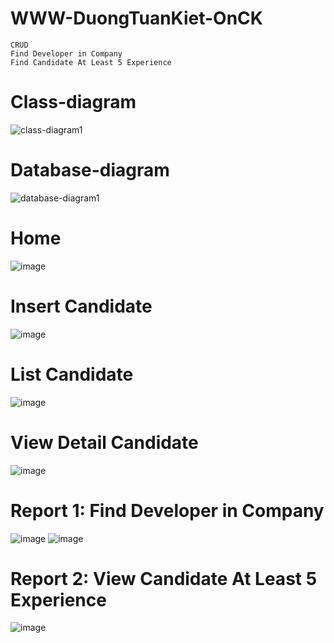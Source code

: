 # WWW-DuongTuanKiet-OnCK

```
CRUD
Find Developer in Company
Find Candidate At Least 5 Experience
```

# Class-diagram
![class-diagram1](https://github.com/user-attachments/assets/78cacb9a-e0ff-4778-972e-164428bf1e45)

# Database-diagram
![database-diagram1](https://github.com/user-attachments/assets/39cbfe68-1385-4ec8-ae35-137b0e578f8e)

# Home
![image](https://github.com/user-attachments/assets/9d8f959a-58c0-45df-964c-cf90b8c1e4c9)

# Insert Candidate
![image](https://github.com/user-attachments/assets/a5727b1a-7c27-4343-b296-aaceef7e08ed)

# List Candidate
![image](https://github.com/user-attachments/assets/9cbf1570-4e73-46c3-8fef-7296e26cdbc4)

# View Detail Candidate
![image](https://github.com/user-attachments/assets/fa5548a7-708b-4bc4-827a-1851b7587a56)

# Report 1: Find Developer in Company
![image](https://github.com/user-attachments/assets/d56997f7-8d30-4cf4-aff0-4cf052347993)
![image](https://github.com/user-attachments/assets/5c927f13-dda1-42a2-8fbf-acc037451655)

# Report 2: View Candidate At Least 5 Experience
![image](https://github.com/user-attachments/assets/e3c400f7-8921-4000-8650-7b92641d989c)
